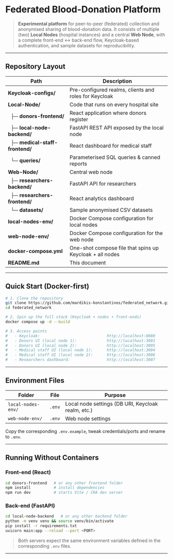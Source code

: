 # Federated Blood-Donation Platform

> **Experimental platform** for peer-to-peer (federated) collection and anonymised sharing of blood-donation data.
> It consists of multiple (two) **Local Nodes** (hospital instances) and a central **Web Node**, with a complete front-end ↔ back-end flow, Keycloak-based authentication, and sample datasets for reproducibility.

---

## Repository Layout

| Path | Description |
|------|-------------|
| **Keycloak-configs/** | Pre-configured realms, clients and roles for Keycloak |
| **Local-Node/** | Code that runs on every hospital site |
| &nbsp;&nbsp;├─ **donors-frontend/** | React application where donors register |
| &nbsp;&nbsp;├─ **local-node-backend/** | FastAPI REST API exposed by the local node |
| &nbsp;&nbsp;├─ **medical-staff-frontend/** | React dashboard for medical staff |
| &nbsp;&nbsp;└─ **queries/** | Parameterised SQL queries & canned reports |
| **Web-Node/** | Central web node |
| &nbsp;&nbsp;├─ **researchers-backend/** | FastAPI API for researchers |
| &nbsp;&nbsp;├─ **researchers-frontend/** | React analytics dashboard |
| &nbsp;&nbsp;└─ **datasets/** | Sample anonymised CSV datasets |
| **local-nodes-env/** | Docker Compose configuration for local nodes |
| **web-node-env/** | Docker Compose configuration for the web node |
| **docker-compose.yml** | One-shot compose file that spins up Keycloak + all nodes |
| **README.md** | This document |

---

## Quick Start (Docker-first)

```bash
# 1. Clone the repository
git clone https://github.com/mardikis-konstantinos/federated_network.git
cd federated_network

# 2. Spin up the full stack (Keycloak + nodes + front-ends)
docker compose up -d --build

# 3. Access points
#   - Keycloak:                             http://localhost:8080
#   - Donors UI (local node 1):             http://localhost:3001
#   - Donors UI (local node 2):             http://localhost:3005
#   - Medical staff UI (local node 1):      http://localhost:3004
#   - Medical staff UI (local node 2):      http://localhost:3006
#   - Researchers dashboard:                http://localhost:3007
```
---

## Environment Files

| Folder | File | Purpose |
|--------|------|---------|
| `local-nodes-env/` | `.env` | Local node settings (DB URI, Keycloak realm, etc.) |
| `web-node-env/` | `.env` | Web node settings |

Copy the corresponding `.env.example`, tweak credentials/ports and rename to `.env`.

---

## Running Without Containers  

### Front-end (React)

```bash
cd donors-frontend   # or any other frontend folder
npm install          # install dependencies
npm run dev          # starts Vite / CRA dev server
```

### Back-end (FastAPI)

```bash
cd local-node-backend   # or any other backend folder
python -m venv venv && source venv/bin/activate
pip install -r requirements.txt
uvicorn main:app --reload --port <PORT>
```

> Both servers expect the same environment variables defined in the corresponding `.env` files.

---
